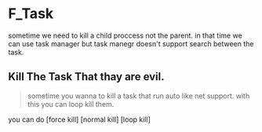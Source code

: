# F_Task

sometime we need to kill a child proccess not the parent. in that time we can use task manager but task manegr doesn't support search between the task.

## Kill The Task That thay are evil.
> sometime you wanna to kill a task that run auto like net support. with this you can loop kill them.

you can do [force kill] [normal kill] [loop kill] 
